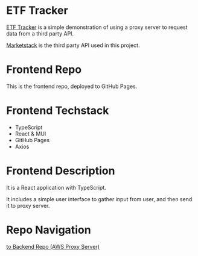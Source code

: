 # ETF Tracker

[ETF Tracker](https://yumingchang1991.github.io/proxy-frontend/) is a simple demonstration of using a proxy server to request data from a third party API.

[Marketstack](https://marketstack.com/documentation) is the third party API used in this project.

# Frontend Repo

This is the frontend repo, deployed to GitHub Pages.

# Frontend Techstack

- TypeScript
- React & MUI
- GitHub Pages
- Axios

# Frontend Description

It is a React application with TypeScript.

It includes a simple user interface to gather input from user, and then send it to proxy server.

# Repo Navigation
[to Backend Repo (AWS Proxy Server)](https://github.com/yumingchang1991/proxy-backend)
